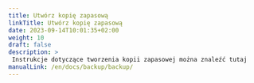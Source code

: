 ```yaml
---
title: Utwórz kopię zapasową
linkTitle: Utwórz kopię zapasową
date: 2023-09-14T10:01:35+02:00
weight: 10
draft: false
description: >
 Instrukcje dotyczące tworzenia kopii zapasowej można znaleźć tutaj
manualLink: /en/docs/backup/backup/
---
```

<script>
  window.location.href = "/en/docs/backup/backup/";
</script>
